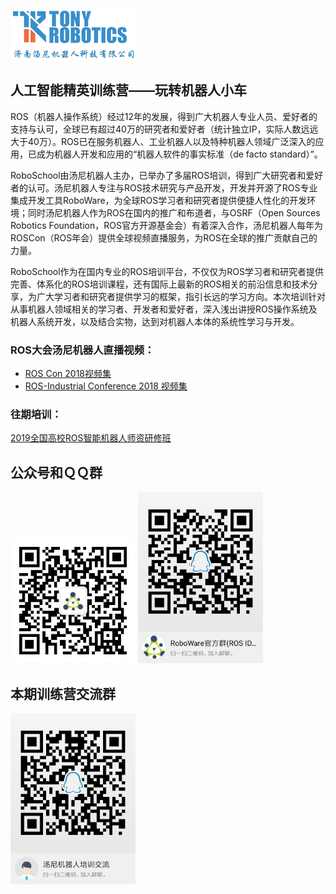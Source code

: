 ![](assets/img/logo.png)


## 人工智能精英训练营——玩转机器人小车

ROS（机器人操作系统）经过12年的发展，得到广大机器人专业人员、爱好者的支持与认可，全球已有超过40万的研究者和爱好者（统计独立IP，实际人数远远大于40万）。ROS已在服务机器人、工业机器人以及特种机器人领域广泛深入的应用，已成为机器人开发和应用的“机器人软件的事实标准（de facto standard）”。

RoboSchool由汤尼机器人主办，已举办了多届ROS培训，得到广大研究者和爱好者的认可。汤尼机器人专注与ROS技术研究与产品开发，开发并开源了ROS专业集成开发工具RoboWare，为全球ROS学习者和研究者提供便捷人性化的开发环境；同时汤尼机器人作为ROS在国内的推广和布道者，与OSRF（Open Sources Robotics Foundation，ROS官方开源基金会）有着深入合作，汤尼机器人每年为ROSCon（ROS年会）提供全球视频直播服务，为ROS在全球的推广贡献自己的力量。

RoboSchool作为在国内专业的ROS培训平台，不仅仅为ROS学习者和研究者提供完善、体系化的ROS培训课程，还有国际上最新的ROS相关的前沿信息和技术分享，为广大学习者和研究者提供学习的框架，指引长远的学习方向。本次培训针对从事机器人领域相关的学习者、开发者和爱好者，深入浅出讲授ROS操作系统及机器人系统开发，以及结合实物，达到对机器人本体的系统性学习与开发。


### ROS大会汤尼机器人直播视频：

- [ROS Con 2018视频集](https://www.bilibili.com/video/av33885949)
- [ROS-Industrial Conference 2018 视频集](https://www.bilibili.com/video/av41235920)

### 往期培训：

 [2019全国高校ROS智能机器人师资研修班](https://mp.weixin.qq.com/s?__biz=MzU4NzE2NzI3Mg==&mid=2247484205&idx=2&sn=2520df11df8e1eb25824b26795ef82d0&chksm=fdf1606aca86e97cbe3fbefb06dbf4e657ff410c4e693d2ece9efc4f22a242ae8d2caccc0749&mpshare=1&scene=1&srcid=0219XwK4iftSgIGRUxkZhxPK&pass_ticket=9LXrQGLaUIYttEGwjtDvEmN%2FLOpiKBh%2BIx68%2Ft5eTkLd4syhHL%2FQI4%2B4lEQCDvCG#rd)


## 公众号和ＱＱ群

<img src="assets/img/ROS_code.jpg" width="200" hegiht="200" />
<img src="assets/img/RoboWare.jpg" width="200" hegiht="200"/>

## 本期训练营交流群
<img src="assets/img/ros2019.jpg" width="200" hegiht="200" align=center />








